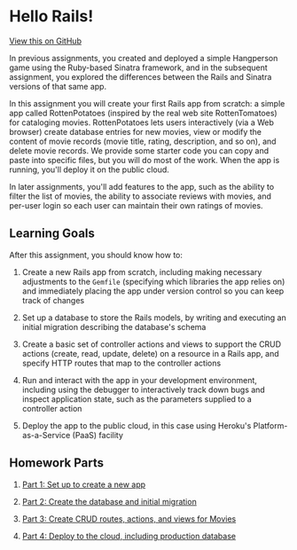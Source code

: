 # Hello Rails!

[View this on GitHub](https://github.com/saasbook/hw-hello-rails)

In previous assignments, you created and deployed a simple Hangperson
game using the Ruby-based Sinatra framework, and in the subsequent
assignment, you explored the differences between the Rails and Sinatra
versions of that same app.

In this assignment you will create your first Rails app from scratch:
a simple app called RottenPotatoes (inspired by the real web site
RottenTomatoes) for cataloging movies.
RottenPotatoes lets users interactively (via a Web browser) create
database entries for new movies, view or modify the content of movie
records (movie title, rating, description, and so on), and delete
movie records.  We provide some starter code you can copy and paste
into specific files, but you will do most of the work.  When the app
is running, you'll deploy it on the public cloud.

In later assignments, you'll add features to the app, such as the
ability to filter the list of movies, the ability to associate reviews
with movies, and per-user login so each user can maintain their own
ratings of movies.

## Learning Goals

After this assignment, you should know how to:

1. Create a new Rails app from scratch, including making necessary
adjustments to the `Gemfile` (specifying which libraries the app
relies on) and immediately placing the app under version control so
you can keep track of changes

2. Set up a database to store the Rails models, by writing and
executing an initial migration describing the database's schema

3. Create a basic set of controller actions and views to
support the CRUD actions (create, read, update, delete) on a resource
in a Rails app, and specify HTTP routes that map to the controller actions

4. Run and interact with the app in your development environment,
including using the debugger to interactively track down bugs and
inspect application state, such as the parameters supplied to a
controller action

5. Deploy the app to the public cloud, in this case using Heroku's
Platform-as-a-Service (PaaS) facility

## Homework Parts

1. [Part 1: Set up to create a new app](Part1.md)

2. [Part 2: Create the database and initial migration](Part2.md)

3. [Part 3: Create CRUD routes, actions, and views for Movies](Part3.md)

4. [Part 4: Deploy to the cloud, including production database](Part4.md)

